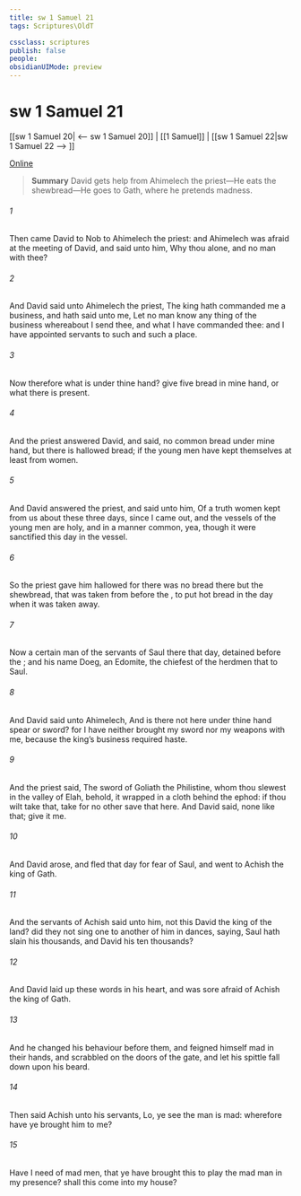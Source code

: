 ```yaml
---
title: sw 1 Samuel 21
tags: Scriptures\OldT

cssclass: scriptures
publish: false
people:
obsidianUIMode: preview
---
```


# sw 1 Samuel 21
[[sw 1 Samuel 20| <-- sw 1 Samuel 20]] | [[1 Samuel]] | [[sw 1 Samuel 22|sw 1 Samuel 22 --> ]]

[Online](https://churchofjesuschrist.org/study/scriptures/ot/1-sam/21?lang=eng)

> __Summary__
David gets help from Ahimelech the priest—He eats the shewbread—He goes to Gath, where he pretends madness.

###### 1 
Then came David to Nob to Ahimelech the priest: and Ahimelech was afraid at the meeting of David, and said unto him, Why  thou alone, and no man with thee?

###### 2 
And David said unto Ahimelech the priest, The king hath commanded me a business, and hath said unto me, Let no man know any thing of the business whereabout I send thee, and what I have commanded thee: and I have appointed  servants to such and such a place.

###### 3 
Now therefore what is under thine hand? give  five  bread in mine hand, or what there is present.

###### 4 
And the priest answered David, and said,  no common bread under mine hand, but there is hallowed bread; if the young men have kept themselves at least from women.

###### 5 
And David answered the priest, and said unto him, Of a truth women  kept from us about these three days, since I came out, and the vessels of the young men are holy, and  in a manner common, yea, though it were sanctified this day in the vessel.

###### 6 
So the priest gave him hallowed  for there was no bread there but the shewbread, that was taken from before the , to put hot bread in the day when it was taken away.

###### 7 
Now a certain man of the servants of Saul  there that day, detained before the ; and his name  Doeg, an Edomite, the chiefest of the herdmen that  to Saul.

###### 8 
And David said unto Ahimelech, And is there not here under thine hand spear or sword? for I have neither brought my sword nor my weapons with me, because the king’s business required haste.

###### 9 
And the priest said, The sword of Goliath the Philistine, whom thou slewest in the valley of Elah, behold, it  wrapped in a cloth behind the ephod: if thou wilt take that, take  for  no other save that here. And David said,  none like that; give it me.

###### 10 
And David arose, and fled that day for fear of Saul, and went to Achish the king of Gath.

###### 11 
And the servants of Achish said unto him,  not this David the king of the land? did they not sing one to another of him in dances, saying, Saul hath slain his thousands, and David his ten thousands?

###### 12 
And David laid up these words in his heart, and was sore afraid of Achish the king of Gath.

###### 13 
And he changed his behaviour before them, and feigned himself mad in their hands, and scrabbled on the doors of the gate, and let his spittle fall down upon his beard.

###### 14 
Then said Achish unto his servants, Lo, ye see the man is mad: wherefore  have ye brought him to me?

###### 15 
Have I need of mad men, that ye have brought this  to play the mad man in my presence? shall this  come into my house?

